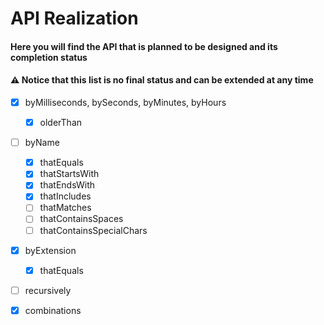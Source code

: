 # API Realization

#### Here you will find the API that is planned to be designed and its completion status

#### ⚠️ Notice that this list is no final status and can be extended at any time

- [x] byMilliseconds, bySeconds, byMinutes, byHours
  - [x] olderThan
- [ ] byName
  - [x] thatEquals
  - [x] thatStartsWith
  - [x] thatEndsWith
  - [x] thatIncludes
  - [ ] thatMatches
  - [ ] thatContainsSpaces
  - [ ] thatContainsSpecialChars
- [x] byExtension
  - [x] thatEquals
- [ ] recursively
- [x] combinations


